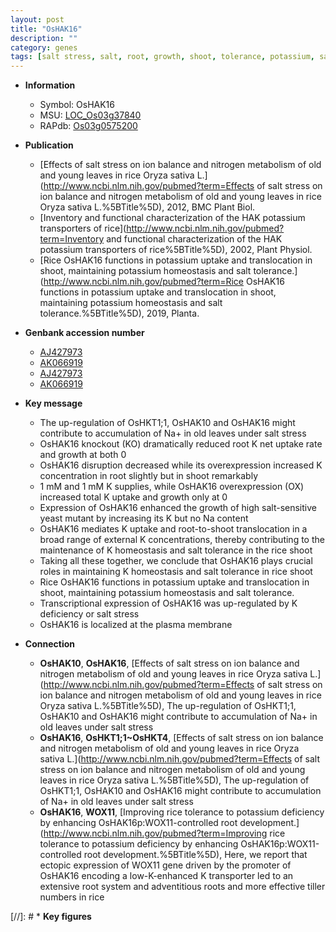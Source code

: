 ```yaml
---
layout: post
title: "OsHAK16"
description: ""
category: genes
tags: [salt stress, salt, root, growth, shoot, tolerance, potassium, salt tolerance, stress, homeostasis, plasma membrane, potassium uptake]
---
```


* **Information**  
    + Symbol: OsHAK16  
    + MSU: [LOC_Os03g37840](http://rice.uga.edu/cgi-bin/ORF_infopage.cgi?orf=LOC_Os03g37840)  
    + RAPdb: [Os03g0575200](http://rapdb.dna.affrc.go.jp/viewer/gbrowse_details/irgsp1?name=Os03g0575200)  

* **Publication**  
    + [Effects of salt stress on ion balance and nitrogen metabolism of old and young leaves in rice Oryza sativa L.](http://www.ncbi.nlm.nih.gov/pubmed?term=Effects of salt stress on ion balance and nitrogen metabolism of old and young leaves in rice Oryza sativa L.%5BTitle%5D), 2012, BMC Plant Biol.
    + [Inventory and functional characterization of the HAK potassium transporters of rice](http://www.ncbi.nlm.nih.gov/pubmed?term=Inventory and functional characterization of the HAK potassium transporters of rice%5BTitle%5D), 2002, Plant Physiol.
    + [Rice OsHAK16 functions in potassium uptake and translocation in shoot, maintaining potassium homeostasis and salt tolerance.](http://www.ncbi.nlm.nih.gov/pubmed?term=Rice OsHAK16 functions in potassium uptake and translocation in shoot, maintaining potassium homeostasis and salt tolerance.%5BTitle%5D), 2019, Planta.

* **Genbank accession number**  
    + [AJ427973](http://www.ncbi.nlm.nih.gov/nuccore/AJ427973)
    + [AK066919](http://www.ncbi.nlm.nih.gov/nuccore/AK066919)
    + [AJ427973](http://www.ncbi.nlm.nih.gov/nuccore/AJ427973)
    + [AK066919](http://www.ncbi.nlm.nih.gov/nuccore/AK066919)

* **Key message**  
    + The up-regulation of OsHKT1;1, OsHAK10 and OsHAK16 might contribute to accumulation of Na+ in old leaves under salt stress
    + OsHAK16 knockout (KO) dramatically reduced root K net uptake rate and growth at both 0
    + OsHAK16 disruption decreased while its overexpression increased K concentration in root slightly but in shoot remarkably
    + 1 mM and 1 mM K supplies, while OsHAK16 overexpression (OX) increased total K uptake and growth only at 0
    + Expression of OsHAK16 enhanced the growth of high salt-sensitive yeast mutant by increasing its K but no Na content
    + OsHAK16 mediates K uptake and root-to-shoot translocation in a broad range of external K concentrations, thereby contributing to the maintenance of K homeostasis and salt tolerance in the rice shoot
    + Taking all these together, we conclude that OsHAK16 plays crucial roles in maintaining K homeostasis and salt tolerance in rice shoot
    + Rice OsHAK16 functions in potassium uptake and translocation in shoot, maintaining potassium homeostasis and salt tolerance.
    + Transcriptional expression of OsHAK16 was up-regulated by K deficiency or salt stress
    + OsHAK16 is localized at the plasma membrane

* **Connection**  
    + __OsHAK10__, __OsHAK16__, [Effects of salt stress on ion balance and nitrogen metabolism of old and young leaves in rice Oryza sativa L.](http://www.ncbi.nlm.nih.gov/pubmed?term=Effects of salt stress on ion balance and nitrogen metabolism of old and young leaves in rice Oryza sativa L.%5BTitle%5D), The up-regulation of OsHKT1;1, OsHAK10 and OsHAK16 might contribute to accumulation of Na+ in old leaves under salt stress
    + __OsHAK16__, __OsHKT1;1~OsHKT4__, [Effects of salt stress on ion balance and nitrogen metabolism of old and young leaves in rice Oryza sativa L.](http://www.ncbi.nlm.nih.gov/pubmed?term=Effects of salt stress on ion balance and nitrogen metabolism of old and young leaves in rice Oryza sativa L.%5BTitle%5D), The up-regulation of OsHKT1;1, OsHAK10 and OsHAK16 might contribute to accumulation of Na+ in old leaves under salt stress
    + __OsHAK16__, __WOX11__, [Improving rice tolerance to potassium deficiency by enhancing OsHAK16p:WOX11-controlled root development.](http://www.ncbi.nlm.nih.gov/pubmed?term=Improving rice tolerance to potassium deficiency by enhancing OsHAK16p:WOX11-controlled root development.%5BTitle%5D), Here, we report that ectopic expression of WOX11 gene driven by the promoter of OsHAK16 encoding a low-K-enhanced K transporter led to an extensive root system and adventitious roots and more effective tiller numbers in rice

[//]: # * **Key figures**  


